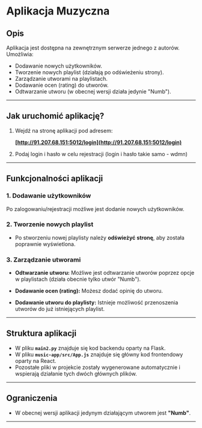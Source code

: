# Aplikacja Muzyczna

## Opis
Aplikacja jest dostępna na zewnętrznym serwerze jednego z autorów. Umożliwia:
- Dodawanie nowych użytkowników.
- Tworzenie nowych playlist (działają po odświeżeniu strony).
- Zarządzanie utworami na playlistach.
- Dodawanie ocen (rating) do utworów.
- Odtwarzanie utworu (w obecnej wersji działa jedynie "Numb").

---

## Jak uruchomić aplikację?
1. Wejdź na stronę aplikacji pod adresem:
   
   **[http://91.207.68.151:5012/login](http://91.207.68.151:5012/login)**

2. Podaj login i hasło w celu rejestracji (login i hasło takie samo - wdmn)

---

## Funkcjonalności aplikacji

### 1. Dodawanie użytkowników
Po zalogowaniu/rejestracji możliwe jest dodanie nowych użytkowników.

### 2. Tworzenie nowych playlist
- Po stworzeniu nowej playlisty należy **odświeżyć stronę**, aby została poprawnie wyświetlona.

### 3. Zarządzanie utworami
- **Odtwarzanie utworu:**
  Możliwe jest odtwarzanie utworów poprzez opcje w playlistach (działa obecnie tylko utwór "Numb").

- **Dodawanie ocen (rating):**
  Możesz dodać opinię do utworu.

- **Dodawanie utworu do playlisty:**
  Istnieje możliwość przenoszenia utworów do już istniejących playlist.

---

## Struktura aplikacji
- W pliku **`main2.py`** znajduje się kod backendu oparty na Flask.
- W pliku **`music-app/src/App.js`** znajduje się główny kod frontendowy oparty na React.
- Pozostałe pliki w projekcie zostały wygenerowane automatycznie i wspierają działanie tych dwóch głównych plików.

---

## Ograniczenia
- W obecnej wersji aplikacji jedynym działającym utworem jest **"Numb"**.

---
